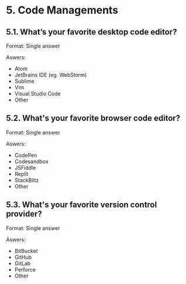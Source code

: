 # 5. Code Managements

## 5.1. What’s your favorite desktop code editor?

Format: Single answer

Aswers:
- Atom
- JetBrains IDE (eg. WebStorm)
- Sublime
- Vim
- Visual Studio Code
- Other

## 5.2. What's your favorite browser code editor?

Format: Single answer

Aswers:
- CodePen
- Codesandbox
- JSFiddle
- Replit
- StackBlitz
- Other

## 5.3. What's your favorite version control provider?

Format: Single answer

Aswers:
- BitBucket
- GitHub
- GitLab
- Perforce
- Other